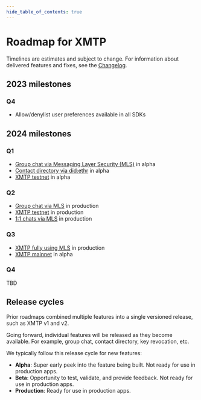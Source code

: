 ```yaml
---
hide_table_of_contents: true
---
```


# Roadmap for XMTP

Timelines are estimates and subject to change. For information about delivered features and fixes, see the [Changelog](/docs/changelog).

## 2023 milestones

### Q4

- Allow/denylist user preferences available in all SDKs

## 2024 milestones

### Q1

- [Group chat via Messaging Layer Security (MLS)](https://github.com/xmtp/roadmap/milestone/1) in alpha
- [Contact directory via did:ethr](https://github.com/xmtp/roadmap/milestone/5) in alpha
- [XMTP testnet](https://github.com/xmtp/roadmap/milestone/6) in alpha

### Q2

- [Group chat via MLS](https://github.com/xmtp/roadmap/milestone/2) in production
- [XMTP testnet](https://github.com/xmtp/roadmap/milestone/7) in production
- [1:1 chats via MLS](https://github.com/xmtp/roadmap/milestone/3) in production

### Q3

- [XMTP fully using MLS](https://github.com/xmtp/roadmap/milestone/4) in production
- [XMTP mainnet](https://github.com/xmtp/roadmap/milestone/8) in alpha

### Q4

TBD

## Release cycles

Prior roadmaps combined multiple features into a single versioned release, such as XMTP v1 and v2.

Going forward, individual features will be released as they become available. For example, group chat, contact directory, key revocation, etc.

We typically follow this release cycle for new features:

- **Alpha**: Super early peek into the feature being built. Not ready for use in production apps.
- **Beta**: Opportunity to test, validate, and provide feedback. Not ready for use in production apps.
- **Production**: Ready for use in production apps.
